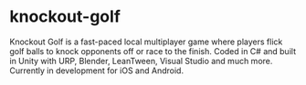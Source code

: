 # knockout-golf
Knockout Golf is a fast-paced local multiplayer game where players flick golf balls to knock opponents off or race to the finish. Coded in C# and built in Unity with URP, Blender, LeanTween, Visual Studio and much more. Currently in development for iOS and Android.
